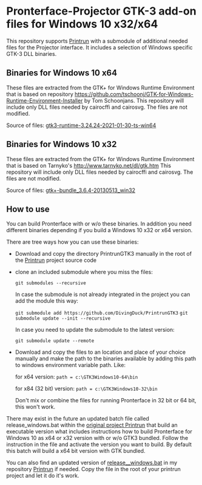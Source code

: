 Pronterface-Projector GTK-3 add-on files for Windows 10 x32/x64
===============================================================

This repository supports [Printrun](https://github.com/kliment/Printrun) with a 
submodule of additional needed files for the Projector interface. It includes 
a selection of Windows specific GTK-3 DLL binaries.

## Binaries for Windows 10 x64
These files are extracted from the GTK+ for Windows Runtime Environment that is based on repository https://github.com/tschoonj/GTK-for-Windows-Runtime-Environment-Installer by Tom Schoonjans. 
This repository will include only DLL files needed by cairocffi and cairosvg. The files are not modified. 

Source of files: 
[gtk3-runtime-3.24.24-2021-01-30-ts-win64](https://github.com/tschoonj/GTK-for-Windows-Runtime-Environment-Installer/releases/download/2021-01-30/gtk3-runtime-3.24.24-2021-01-30-ts-win64.exe)

## Binaries for Windows 10 x32
These files are extracted from the GTK+ for Windows Runtime Environment that is based on Tarnyko's http://www.tarnyko.net/dl/gtk.htm
This repository will include only DLL files needed by cairocffi and cairosvg. The files are not modified.

Source of files:
[gtk+-bundle_3.6.4-20130513_win32](http://www.tarnyko.net/repo/gtk3_build_system/gtk+-bundle_3.6.4-20130513_win32.zip)

## How to use

You can build Pronterface with or w/o these binaries. In addition you need
different binaries depending if you build a Windows 10 x32 or x64 version.

There are tree ways how you can use these binaries:

* Download and copy the directory PrintrunGTK3 manually in the root of the [Printrun](https://github.com/kliment/Printrun) project source code
* clone an included submodule where you miss the files: 

    `git submodules --recursive`

  In case the submodule is not already integrated in the project you can add the module this way:

    ```git submodule add https://github.com/DivingDuck/PrintrunGTK3```
    ```git submodule update --init --recursive```

  In case you need to update the submodule to the latest version:

    `git submodule update --remote`

* Download and copy the files to an location and place of your choice manually
  and make the path to the binaries available by adding this path to 
  windows environment variable path. Like:

  for x64 version: `path = c:\GTK3Windows10-64\bin`

  for x84 (32 bit) version: `path = c:\GTK3Windows10-32\bin`

  Don't mix or combine the files for running Pronterface in 32 bit or 64 bit,
  this won't work.

There may exist in the future an updated batch file called release_windows.bat within
 the [original project Printrun](https://github.com/kliment/Printrun) that build an executable
 version what includes instructions how to build Pronterface for Windows 10 as
 x64 or x32 version with or w/o GTK3 bundled. Follow the instruction in the file
 and activate the version you want to build. By default this batch will build
 a x64 bit version with GTK bundled.

You can also find an updated version of [release__windows.bat](https://github.com/DivingDuck/Printrun/blob/master/release_windows.bat)
 in my repository [Printrun](https://github.com/DivingDuck/Printrun) if needed.
 Copy the file in the root of your printrun project and let it do it's work.
